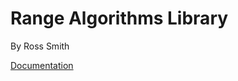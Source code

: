 # Range Algorithms Library

By Ross Smith

[Documentation](https://captaincrowbar.github.io/rs-range/)
